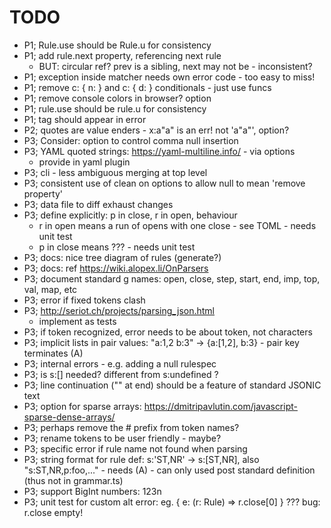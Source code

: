 # TODO

* P1; Rule.use should be Rule.u for consistency
* P1; add rule.next property, referencing next rule 
  * BUT: circular ref? prev is a sibling, next may not be - inconsistent?
* P1; exception inside matcher needs own error code - too easy to miss!
* P1; remove c: { n: } and c: { d: } conditionals - just use funcs
* P1; remove console colors in browser? option
* P1; rule.use should be rule.u for consistency
* P1; tag should appear in error
* P2; quotes are value enders - x:a"a" is an err! not 'a"a"', option?
* P3; Consider: option to control comma null insertion
* P3; YAML quoted strings: https://yaml-multiline.info/ - via options 
  * provide in yaml plugin
* P3; cli - less ambiguous merging at top level
* P3; consistent use of clean on options to allow null to mean 'remove property'
* P3; data file to diff exhaust changes
* P3; define explicitly: p in close, r in open, behaviour 
  * r in open means a run of opens with one close - see TOML - needs unit test 
  * p in close means ??? - needs unit test
* P3; docs: nice tree diagram of rules (generate?)
* P3; docs: ref https://wiki.alopex.li/OnParsers
* P3; document standard g names: open, close, step, start, end, imp, top, val, map, etc
* P3; error if fixed tokens clash
* P3; http://seriot.ch/projects/parsing_json.html 
  * implement as tests
* P3; if token recognized, error needs to be about token, not characters
* P3; implicit lists in pair values: "a:1,2 b:3" -> {a:[1,2], b:3} - pair key terminates (A)
* P3; internal errors - e.g. adding a null rulespec
* P3; is s:[] needed? different from s:undefined ?
* P3; line continuation ("\" at end) should be a feature of standard JSONIC text
* P3; option for sparse arrays: https://dmitripavlutin.com/javascript-sparse-dense-arrays/
* P3; perhaps remove the # prefix from token names?
* P3; rename tokens to be user friendly - maybe?
* P3; specific error if rule name not found when parsing
* P3; string format for rule def: s:'ST,NR' -> s:[ST,NR], also "s:ST,NR,p:foo,..." - needs (A) - can only used post standard definition (thus not in grammar.ts)
* P3; support BigInt numbers: 123n
* P3; unit test for custom alt error: eg.  { e: (r: Rule) => r.close[0] } ??? bug: r.close empty!


